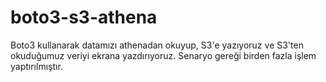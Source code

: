 # boto3-s3-athena
Boto3 kullanarak datamızı athenadan okuyup, S3'e yazıyoruz ve S3'ten okuduğumuz veriyi ekrana yazdırıyoruz.
Senaryo gereği birden fazla işlem yaptırılmıştır.

